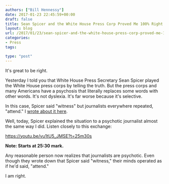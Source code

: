 ```yaml
---
authors: ["Bill Hennessy"]
date: 2017-01-23 22:45:59+00:00
draft: false
title: Sean Spicer and the White House Press Corp Proved Me 100% Right
layout: blog
url: /2017/01/23/sean-spicer-and-the-white-house-press-corp-proved-me-100-right/
categories:
- Press
tags:

type: "post"
---
```


It's great to be right.

Yesterday I told you that White House Press Secretary Sean Spicer played the White House press corps by telling the truth. But the press corps and many Americans have a psychosis that literally replaces some words with other words. It's not dyslexia. It's far worse because it's selective.

In this case, Spicer said "witness" but journalists everywhere repeated, "attend." I [wrote about it here](https://hennessysview.com/2017/01/23/how-to-spot-journalisms-psychosis/).

Well, today, Spicer explained the situation to a psychotic journalist almost the same way I did. Listen closely to this exchange:

https://youtu.be/vu1tU5_JMSE?t=25m30s

**Note: Starts at 25:30 mark.**

Any reasonable person now realizes that journalists are psychotic. Even though they wrote down that Spicer said "witness," their minds operated as if he'd said, "attend."

I am right.
